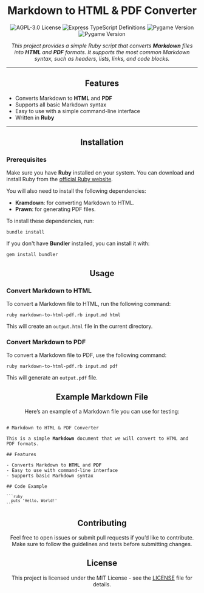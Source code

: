 <h1 align="center">Markdown to HTML & PDF Converter</h1>

<p align="center">
  <img src="https://img.shields.io/badge/License-MIT-blue.svg" alt="AGPL-3.0 License">
  <img src="https://img.shields.io/badge/Ruby-3.3.6-red.svg" alt="Express TypeScript Definitions">
  <img src="https://img.shields.io/badge/kramdown-2.5.1-yellowgreen.svg" alt="Pygame Version">
  <img src="https://img.shields.io/badge/prawn-2.5.0-yellowgreen.svg" alt="Pygame Version">
</p>

<p align="center"><i>This project provides a simple Ruby script that converts <strong>Markdown</strong> files into <strong>HTML</strong> and <strong>PDF</strong> formats. It supports the most common Markdown syntax, such as headers, lists, links, and code blocks.</i></p>

---
<h2 align="center">Features</h2>

<ul>
  <li>Converts Markdown to <strong>HTML</strong> and <strong>PDF</strong></li>
  <li>Supports all basic Markdown syntax</li>
  <li>Easy to use with a simple command-line interface</li>
  <li>Written in <strong>Ruby</strong></li>
</ul>

---

<h2 align="center">Installation</h2>

<h3>Prerequisites</h3>
<p>Make sure you have <strong>Ruby</strong> installed on your system. You can download and install Ruby from the <a href="https://www.ruby-lang.org/">official Ruby website</a>.</p>

<p>You will also need to install the following dependencies:</p>

<ul>
  <li><strong>Kramdown</strong>: for converting Markdown to HTML.</li>
  <li><strong>Prawn</strong>: for generating PDF files.</li>
</ul>

<p>To install these dependencies, run:</p>

<pre><code>bundle install</code></pre>

<p>If you don't have <strong>Bundler</strong> installed, you can install it with:</p>

<pre><code>gem install bundler</code></pre>

<h2 align="center">Usage</h2>

<h3>Convert Markdown to HTML</h3>
<p>To convert a Markdown file to HTML, run the following command:</p>

<pre><code>ruby markdown-to-html-pdf.rb input.md html</code></pre>

<p>This will create an <code>output.html</code> file in the current directory.</p>

<h3>Convert Markdown to PDF</h3>
<p>To convert a Markdown file to PDF, use the following command:</p>

<pre><code>ruby markdown-to-html-pdf.rb input.md pdf</code></pre>

<p>This will generate an <code>output.pdf</code> file.</p>

<h2 align="center">Example Markdown File</h2>

<p align="center">Here’s an example of a Markdown file you can use for testing:</p>

<pre><code>
# Markdown to HTML & PDF Converter

This is a simple <strong>Markdown</strong> document that we will convert to HTML and PDF formats.

## Features

- Converts Markdown to <strong>HTML</strong> and <strong>PDF</strong>
- Easy to use with command-line interface
- Supports basic Markdown syntax

## Code Example

<code>```ruby
  puts 'Hello, World!'
```</code>
</code></pre>

<h2 align="center">Contributing</h2>

<p align="center">Feel free to open issues or submit pull requests if you’d like to contribute. Make sure to follow the guidelines and tests before submitting changes.</p>

<h2 align="center">License</h2>

<p align="center">This project is licensed under the MIT License - see the <a href="LICENSE">LICENSE</a> file for details.</p>
